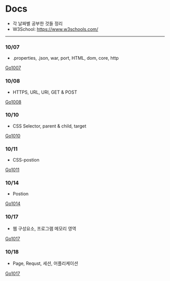 Docs
===

* 각 날짜별 공부한 것들 정리
* W3School: https://www.w3schools.com/

---

### 10/07

* .properties, .json, war, port, HTML, dom, core, http

[Go1007](https://github.com/MristerWing/PrivateProject/tree/subDrive/5.MVC/Docs/1007)

### 10/08

* HTTPS, URL, URI, GET & POST

[Go1008](https://github.com/MristerWing/PrivateProject/tree/subDrive/5.MVC/Docs/1008)

### 10/10

* CSS Selector, parent & child, target

[Go1010](https://github.com/MristerWing/PrivateProject/tree/subDrive/5.MVC/Docs/1010)

### 10/11

* CSS-postion

[Go1011](https://github.com/MristerWing/PrivateProject/tree/subDrive/5.MVC/Docs/1011)

### 10/14

* Postion

[Go1014](https://github.com/MristerWing/PrivateProject/tree/subDrive/5.MVC/Docs/1014)

### 10/17

* 웹 구성요소, 프로그램 메모리 영역

[Go1017](https://github.com/MristerWing/PrivateProject/tree/subDrive/5.MVC/Docs/1017)

### 10/18

* Page, Requst, 세션, 어플리케이션

[Go1017](https://github.com/MristerWing/PrivateProject/tree/subDrive/5.MVC/Docs/1018)